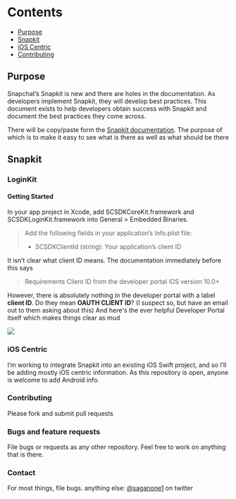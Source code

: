 # Contents
- [Purpose](#purpose)
- [Snapkit](#snapkit)
- [iOS Centric](#ioscentric)
- [Contributing](#contributing)

## Purpose
Snapchat’s Snapkit is new and there are holes in the documentation. As developers implement Snapkit, they will develop best practices. This document exists to help developers obtain success with Snapkit and document the best practices they come across.

There will be copy/paste form the [Snapkit documentation](https://docs.snapchat.com/docs/). The purpose of which is to make it easy to see what is there as well as what should be there

## Snapkit
### LoginKit
#### Getting Started

In your app project in Xcode, add SCSDKCoreKit.framework and SCSDKLoginKit.framework into General > Embedded Binaries.

>Add the following fields in your application’s Info.plist file:
>- SCSDKClientId (string): Your application’s client ID

It isn’t clear what client ID means. The documentation immediately before this says

>Requirements
>Client ID from the developer portal
>iOS version 10.0+

However, there is absolutely nothing in the developer portal with a label **client ID**. Do they mean **OAUTH CLIENT ID**? (I suspect so, but have an email out to them asking about this)
And here's the ever helpful Developer Portal itself which makes things clear as mud

<img src='https://raw.githubusercontent.com/bbookman/Snapchat-Snapkit-DIY-Docs/images/devportal1.png'>


### iOS Centric
I’m working to integrate Snapkit into an existing iOS Swift project, and so I’ll be adding mostly iOS centric information. As this repository is open, anyone is welcome to add Android info.

### Contributing
Please fork and submit pull requests

### Bugs and feature requests
File bugs or requests as any other repository. Feel free to work on anything that is there.

### Contact
For most things, file bugs. anything else:
[@saganone1](http://twitter.com/saganone1) on twitter
